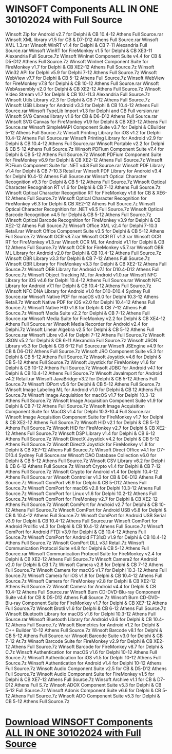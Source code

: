 # WINSOFT Components ALL IN ONE 30102024 with Full Source

Winsoft Zip for Android v2.7 for Delphi & CB 10.4-12 Athens Full Source.rar
Winsoft XML library v1.5 for CB & D7-D12 Athens Full Source.rar
Winsoft XML 1.3.rar
Winsoft WinRT v1.4 for Delphi & CB 7-11 Alexandria Full Source.rar
Winsoft WinRT for FireMonkey v1.5 for Delphi & CB XE3-11 Alexandria Full Source.7z
Winsoft WinInet Component Suite v4.4 for CB & D5-D12 Athens Full Source.7z
Winsoft WinInet Component Suite for FireMonkey v1.7 for Delphi & CB XE2-12 Athens Full Source.7z
Winsoft Win32 API for Delphi v5.9 for Delphi 7-12 Athens Full Source.7z
Winsoft WebView v7.7 for Delphi & CB 5-12 Athens Full Source.7z
Winsoft WebView for FireMonkey v7.8 for Delphi & CB 10-12 Athens Full Source.rar
Winsoft WebAssembly v2.0 for Delphi & CB XE2-12 Athens Full Source.7z
Winsoft Video Stream v1.7 for Delphi & CB 10.1-11.3 Alexandria Full Source.7z
Winsoft Utils Library v2.3 for Delphi & CB 7-12 Athens Full Source.7z
Winsoft USB Library for Android v3.3 for Delphi & CB 10.4-12 Athens Full Source.rar
Winsoft TypeLib Import v1.3 for Delphi and CB Full version.rar
Winsoft SVG Canvas library v1.6 for CB & D6-D12 Athens Full Source.rar
Winsoft SVG Canvas for FireMonkey v1.9 for Delphi & CB XE3-12 Athens Full Source.rar
Winsoft SimpleMAPI Component Suite v3.7 for Delphi & CBuilder 5-12 Athens Full Source.7z
Winsoft Printing Library for iOS v1.2 for Delphi 10.4-12 Athens Full Source.rar
Winsoft Printing Library for Android v2.9 for Delphi & CB 10.4-12 Athens Full Source.rar
Winsoft Portable v2.2 for Delphi & CB 5-12 Athens Full Source.7z
Winsoft PDFium Component Suite v7.4 for Delphi & CB 5-12 Athens Full Source.7z
Winsoft PDFium Component Suite for FireMonkey v6.9 for Delphi & CB XE2-12 Athens Full Source.7z
Winsoft PDFium Component Suite for .NET v4.8 Full Source.rar
Winsoft PDF Library v1.4 for Delphi & CB 7-10.3 Retail.rar
Winsoft PDF Library for Android v3.4 for Delphi 10.4-12 Athens Full Source.rar
Winsoft Optical Character Recognition v9.3 for Delphi & CB 5-12 Athens Full Source.7z
Winsoft Optical Character Recognition RT v1.6 for Delphi & CB 7-12 Athens Full Source.7z
Winsoft Optical Character Recognition RT for FireMonkey v1.6 for CB & XE6-12 Athens Full Source.7z
Winsoft Optical Character Recognition for FireMonkey v6.3 for Delphi & CB XE2-12 Athens Full Source.7z
Winsoft Optical Character Recognition for .NET v6.5 Full Source.7z
Winsoft Optical Barcode Recognition v4.5 for Delphi & CB 5-12 Athens Full Source.7z
Winsoft Optical Barcode Recognition for FireMonkey v3.9 for Delphi & CB XE2-12 Athens Full Source.7z
Winsoft Office XML v2.4 for Delphi 7-10.3 Retail.rar
Winsoft Office Component Suite v3.5 for Delphi & CB 5-12 Athens Full Source.7z
Winsoft OCR v8.7.rar
Winsoft OCR RT v1.3.rar
Winsoft OCR RT for FireMonkey v1.3.rar
Winsoft OCR ML for Android v1.1 for Delphi & CB 12 Athens Full Source.7z
Winsoft OCR for FireMonkey v5.7.rar
Winsoft OBR ML Library for Android v2.0 for Delphi & CB 10.4-12 Athens Full Source.7z
Winsoft OBR Library v3.3 for Delphi & CB 7-12 Athens Full Source.7z
Winsoft OBR Library for FireMonkey v3.3 for Delphi & CB XE2-12 Athens Full Source.7z
Winsoft OBR Library for Android v7.1 for D10.4-D12 Athens Full Source.7z
Winsoft Object Tracking ML for Android v1.0.rar
Winsoft NFC Library for iOS v4.6 for Delphi 10.4-12 Athens Full Source.rar
Winsoft NFC Library for Android v7.1 for Delphi & CB 10.4-12 Athens Full Source.7z
Winsoft NFC DNA Library for Android v1.0 for D10-D10.4 Sydney Full Source.rar
Winsoft Native PDF for macOS v3.0 for Delphi 10.3-12 Athens Retail.7z
Winsoft Native PDF for iOS v2.0 for Delphi 10.4-12 Athens Full Source.7z
Winsoft Native HID v1.8 for Delphi & CB 7-12 Athens Full Source.7z
Winsoft Media Suite v2.2 for Delphi & CB 7-12 Athens Full Source.rar
Winsoft Media Suite for FireMonkey v2.2 for Delphi & CB XE4-12 Athens Full Source.rar
Winsoft Media Recorder for Android v2.4 for Delphi.7z
Winsoft Linear Algebra v2.5 for Delphi & CB 5-12 Athens Full Source.rar
Winsoft Libre v3.4 for Delphi 7-12 Athens Full Source.7z
Winsoft JSON v5.2 for Delphi & CB 6-11 Alexandria Full Source.7z
Winsoft JSON Library v5.3 for Delphi & CB 6-12 Full Source.rar
Winsoft JSEngine v4.9 for CB & D6-D12 Athens Full Source.7z
Winsoft JRO Component Suite v5.3 for Delphi & CB 5-12 Athens Full Source.7z
Winsoft Joystick v4.6 for Delphi & CB 5-12 Athens Full Source.7z
Winsoft Joystick for FireMonkey v1.6 for Delphi & CB 10-12 Athens Full Source.7z
Winsoft JDBC for Android v4.1 for Delphi & CB 10.4-12 Athens Full Source.7z
Winsoft JavaImport for Android v4.2 Retail.rar
Winsoft JavaBridge v3.2 for Delphi & CB 5-12 Athens Full Source.7z
Winsoft IOPort v5.6 for Delphi & CB 5-12 Athens Full Source.7z
Winsoft Image Labeling ML for Android v1.0 for Delphi & CB 12 Athens Full Source.7z
Winsoft Image Acquisition for macOS v1.7 for Delphi 10.3-12 Athens Full Source.7z
Winsoft Image Acquisition Component Suite v1.9 for Delphi & CB 7-12 Athens Full Source.7z
Winsoft Image Acquisition Component Suite for MacOS v1.4 for Delphi 10.3-10.4 Full Source.rar
Winsoft Image Acquisition Component Suite for FireMonkey v1.7 for Delphi & CB XE2-12 Athens Full Source.7z
Winsoft HID v2.1 for Delphi & CB 5-12 Athens Full Source.7z
Winsoft HID for FireMonkey v2.7 for Delphi & CB XE2-12 Athens Full Source.7z
Winsoft DSP Library v1.4 for Delphi & CB 6-12 Athens Full Source.7z
Winsoft DirectX Joystick v4.2 for Delphi & CB 5-12 Athens Full Source.7z
Winsoft DirectX Joystick for FireMonkey v1.8 for Delphi & CB XE7-12 Athens Full Source.7z
Winsoft Direct Office v4.1 for D7-D10.4 Sydney Full Source.rar
Winsoft DAO Database Collection v6.0 for Delphi & CB 5-12 Athens Full Source.7z
Winsoft CSV Library v6.2 for Delphi & CB 6-12 Athens Full Source.7z
Winsoft Crypto v1.4 for Delphi & CB 7-12 Athens Full Source.7z
Winsoft Crypto for Android v1.4 for Delphi 10.4-12 Athens Full Source.rar
Winsoft Controller v1.3 for CB & D6-D12 Athens Full Source.7z
Winsoft ComPort v6.9 for Delphi & CB 5-D12 Athens Full Source.7z
Winsoft ComPort for macOS v2.8 for Delphi 10.3-12 Athens Full Source.7z
Winsoft ComPort for Linux v1.6 for Delphi 10.2-12 Athens Full Source.7z
Winsoft ComPort for FireMonkey v2.7 for Delphi & CB XE2-12 Athens Full Source.7z
Winsoft ComPort for Android v2.7 for Delphi & CB 10-12 Athens Full Source.7z
Winsoft ComPort for Android USB v5.8 for Delphi & CB & 10.4-12 Athens Full Source.7z
Winsoft ComPort for Android USB Serial v3.9 for Delphi & CB 10.4-12 Athens Full Source.rar
Winsoft ComPort for Android Prolific v4.3 for Delphi & CB 10.4-12 Athens Full Source.7z
Winsoft ComPort for Android FTDI v3.9 for Delphi & CB 10.4-12 Athens Full Source.7z
Winsoft ComPort for Android FT31xD v1.9 for Delphi & CB 10.4-12 Athens Full Source.7z
Winsoft ComPort DLL v3.1 Retail.7z
Winsoft Communication Protocol Suite v4.8 for Delphi & CB 5-12 Athens Full Source.rar
Winsoft Communication Protocol Suite for FireMonkey v2.4 for Delphi & CB XE2-12 Athens Full Source.7z
Winsoft Camera2 for Android v2.0 for Delphi & CB 1.7z
Winsoft Camera v2.8 for Delphi & CB 7-12 Athens Full Source.7z
Winsoft Camera for macOS v1.7 for Delphi 10.3-12 Athens Full Source.7z
Winsoft Camera for iOS v1.8 for Delphi & CB 10.4-12 Athens Full Source.7z
Winsoft Camera for FireMonkey v2.8 for Delphi & CB XE2-12 Athens Full Source.7z
Winsoft Camera for Android v4.4 for Delphi & CB 10.4-12 Athens Full Source.rar
Winsoft Burn CD-DVD-Blu-ray Component Suite v4.6 for CB & D5-D12 Athens Full Source.7z
Winsoft Burn CD-DVD-Blu-ray Component Suite for FireMonkey v1.7 for Delphi & CB XE7-12 Athens Full Source.7z
Winsoft Brotli v1.6 for Delphi & CB 6-12 Athens Full Source.7z
Winsoft Bluetooth Library for macOS v1.6 for Delphi 10.3-12 Athens Full Source.rar
Winsoft Bluetooth Library for Android v3.6 for Delphi & CB 10.4-12 Athens Full Source.7z
Winsoft Biometrics for Android v1.2 for Delphi & C++ Builder 10-12 Athens Full Source.7z
Winsoft Barcode v8.1 for Delphi & CB 5-12 Athens Full Source.rar
Winsoft Barcode Suite v3.0 for Delphi & CB 7-12 At.7z
Winsoft Barcode Suite for FireMonkey v2.9 for Delphi & CB XE2-12 Athens Full Source.7z
Winsoft Barcode for FireMonkey v8.7 for Delphi & C.7z
Winsoft Authentication for macOS v1.6 for Delphi 10-12 Athens Full Source.7z
Winsoft Authentication for iOS v1.5 for Delphi 10-12 Athens Full Source.7z
Winsoft Authentication for Android v1.4 for Delphi 10-12 Athens Full Source.7z
Winsoft Audio Component Suite v2.5 for CB & D5-D12 Athens Full Source.7z
Winsoft Audio Component Suite for FireMonkey v1.5 for Delphi & CB XE7-12 Athens Full Source.7z
Winsoft Archive v1.1 for CB & D7-D12 Athens Full S.7z
Winsoft ADOX Component Suite v5.3 for Delphi & CB 5-12 Full Source.7z
Winsoft Adonis Component Suite v6.6 for Delphi & CB 5-12 Athens Full Source.7z
Winsoft ADO Component Suite v5.3 for Delphi & CB 5-12 Athens Full Source.7z

# [Download WINSOFT Components ALL IN ONE 30102024 with Full Source](https://developer.team/delphi/34973-winsoft-components-all-in-one-30102024-with-full-source.html)
